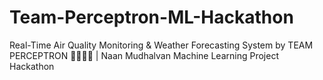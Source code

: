 # Team-Perceptron-ML-Hackathon
Real-Time Air Quality Monitoring &amp; Weather Forecasting System by TEAM PERCEPTRON 👨‍💻👩‍💻 | Naan Mudhalvan Machine Learning Project Hackathon 
